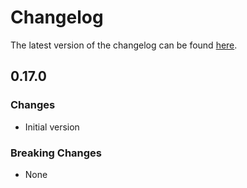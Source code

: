 # Changelog

The latest version of the changelog can be found [here](/Azure/bicep-registry-modules/blob/main/avm/res/app/container-app/CHANGELOG.md).

## 0.17.0

### Changes

- Initial version

### Breaking Changes

- None
